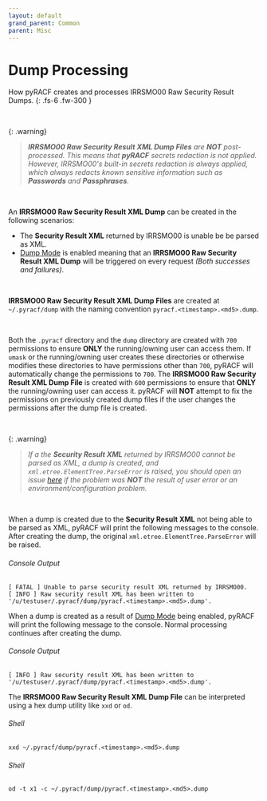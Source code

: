```yaml
---
layout: default
grand_parent: Common
parent: Misc
---
```


# Dump Processing

How pyRACF creates and processes IRRSMO00 Raw Security Result Dumps.
{: .fs-6 .fw-300 }

&nbsp;

{: .warning}
> _**IRRSMO00 Raw Security Result XML Dump Files** are **NOT** post-processed. This means that **pyRACF** secrets redaction is not applied. However, IRRSMO00's built-in secrets redaction is always applied, which always redacts known sensitive information such as **Passwords** and **Passphrases**._

&nbsp;

An **IRRSMO00 Raw Security Result XML Dump** can be created in the following scenarios:
* The **Security Result XML** returned by IRRSMO00 is unable be be parsed as XML.
* [Dump Mode](../../class_attributes/dump_mode) is enabled meaning that an **IRRSMO00 Raw Security Result XML Dump** will be triggered on every request *(Both successes and failures)*.

&nbsp;

**IRRSMO00 Raw Security Result XML Dump Files** are created at `~/.pyracf/dump` with the naming convention `pyracf.<timestamp>.<md5>.dump`.

&nbsp;

Both the `.pyracf` directory and the `dump` directory are created with `700` permissions to ensure **ONLY** the running/owning user can access them. If `umask` or the running/owning user creates these directories or otherwise modifies these directories to have permissions other than `700`, pyRACF will automatically change the permissions to `700`. The **IRRSMO00 Raw Security Result XML Dump File** is created with `600` permissions to ensure that **ONLY** the running/owning user can access it. pyRACF will **NOT** attempt to fix the permissions on previously created dump files if the user changes the permissions after the dump file is created.

&nbsp;

{: .warning}
> _If a the **Security Result XML** returned by IRRSMO00 cannot be parsed as XML, a dump is created, and `xml.etree.ElementTree.ParseError` is raised, you should open an issue [here](https://github.com/ambitus/pyracf/issues) if the problem was **NOT** the result of user error or an environment/configuration problem._

&nbsp;

When a dump is created due to the **Security Result XML** not being able to be parsed as XML, pyRACF will print the following messages to the console. After creating the dump, the original `xml.etree.ElementTree.ParseError` will be raised.

###### Console Output
```console
[ FATAL ] Unable to parse security result XML returned by IRRSMO00.
[ INFO ] Raw security result XML has been written to '/u/testuser/.pyracf/dump/pyracf.<timestamp>.<md5>.dump'.
```

When a dump is created as a result of [Dump Mode](../../class_attributes/dump_mode) being enabled, pyRACF will print the following message to the console. Normal processing continues after creating the dump.

###### Console Output
```console
[ INFO ] Raw security result XML has been written to '/u/testuser/.pyracf/dump/pyracf.<timestamp>.<md5>.dump'.
```

The **IRRSMO00 Raw Security Result XML Dump File** can be interpreted using a hex dump utility like `xxd` or `od`.

###### Shell
```shell
xxd ~/.pyracf/dump/pyracf.<timestamp>.<md5>.dump
```

###### Shell
```shell
od -t x1 -c ~/.pyracf/dump/pyracf.<timestamp>.<md5>.dump
```